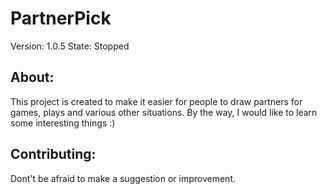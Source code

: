 # PartnerPick
Version: 1.0.5
State: Stopped

## About:

This project is created to make it easier for people to draw partners for games, plays and various other situations.
By the way, I would like to learn some interesting things :)

## Contributing:

Dont't be afraid to make a suggestion or improvement.
